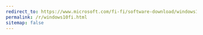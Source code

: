 ```yaml
---
redirect_to: https://www.microsoft.com/fi-fi/software-download/windows10ISO
permalink: /r/windows10fi.html
sitemap: false
---
```

